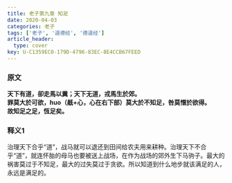 ```yaml
---
title: 老子第九章 知足
date: 2020-04-03
categories: 老子
tags: ['老子', '道德经', '德道经']
article_header:
  type: cover
key: U-C1359EC0-179D-4796-83EC-8E4CCB67FEED
---
```


### 原文

**天下有道，卻走馬以糞；天下无道，戎馬生於郊。**  
**罪莫大於可欲，huo（旤+心，心在右下部）莫大於不知足，咎莫憯於欲得。**  
**故知足之足，恆足矣。**

<!--more-->

### 释义1

治理天下合乎“道”，战马就可以退还到田间给农夫用来耕种。治理天下不合乎“道”，就连怀胎的母马也要被送上战场，在作为战场的郊外生下马驹子。最大的祸害莫过于不知足，最大的过失莫过于贪欲。所以知道到什么地步就该满足的人，永远是满足的。
